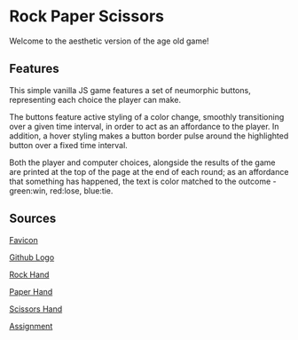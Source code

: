 # Rock Paper Scissors
Welcome to the aesthetic version of the age old game!
## Features
This simple vanilla JS game features a set of neumorphic buttons, representing each choice the player can make.

The buttons feature active styling of a color change, smoothly transitioning over a given time interval, in order to act as an affordance to the player. In addition, a hover styling makes a button border pulse around the highlighted button over a fixed time interval.

Both the player and computer choices, alongside the results of the game are printed at the top of the page at the end of each round; as an affordance that something has happened, the text is color matched to the outcome - green:win, red:lose, blue:tie.
## Sources
[Favicon](https://www.flaticon.com/free-icon/rock-paper-scissors_4144475#)

[Github Logo](https://www.flaticon.com/search?word=github&type=icon)

[Rock Hand](https://www.flaticon.com/search?word=fist%20hand&order_by=4&type=icon)

[Paper Hand](https://www.flaticon.com/free-icon/open-hands_3179232?term=open%20hand&page=1&position=3&page=1&position=3&related_id=3179232&origin=search)

[Scissors Hand](https://www.flaticon.com/search?word=scissors%20hand&order_by=4&type=icon)

[Assignment](https://www.youtube.com/embed/zFF5A_Wfjfc)
